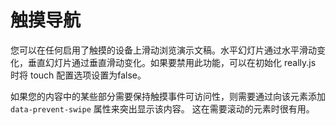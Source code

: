 # 触摸导航

您可以在任何启用了触摸的设备上滑动浏览演示文稿。水平幻灯片通过水平滑动变化，垂直幻灯片通过垂直滑动变化。如果要禁用此功能，可以在初始化 really.js 时将 touch 配置选项设置为false。 

如果您的内容中的某些部分需要保持触摸事件可访问性，则需要通过向该元素添加 ```data-prevent-swipe``` 属性来突出显示该内容。 这在需要滚动的元素时很有用。

